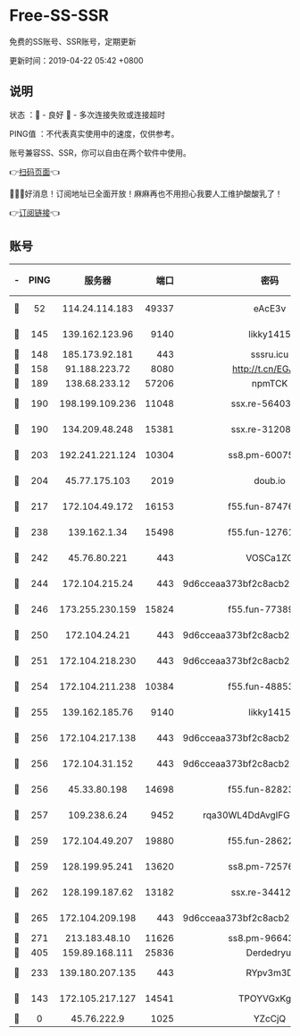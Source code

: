 # Free-SS-SSR

免费的SS账号、SSR账号，定期更新

更新时间：2019-04-22 05:42 +0800

## 说明

状态     ：🙂 - 良好 🙁 - 多次连接失败或连接超时

PING值   ：不代表真实使用中的速度，仅供参考。

账号兼容SS、SSR，你可以自由在两个软件中使用。

👉[扫码页面](https://liesauer.github.io/Free-SS-SSR/)👈

🎉🎉🎉好消息！订阅地址已全面开放！麻麻再也不用担心我要人工维护酸酸乳了！

👉[订阅链接](https://www.liesauer.net/yogurt/subscribe?ACCESS_TOKEN=DAYxR3mMaZAsaqUb)👈

## 账号

|-|PING|服务器|端口|密码|加密方式|区域|
|:----:|:----:|:-----:|-----:|:----:|:----:|:----:|
|🙂|52|114.24.114.183|49337|eAcE3v|chacha20-ietf|TW|
|🙂|145|139.162.123.96|9140|likky1415|aes-256-cfb|JP|
|🙂|148|185.173.92.181|443|sssru.icu|rc4-md5|RU|
|🙂|158|91.188.223.72|8080|http://t.cn/EGJIyrl|rc4-md5|RU|
|🙂|189|138.68.233.12|57206|npmTCK|rc4-md5|US|
|🙂|190|198.199.109.236|11048|ssx.re-56403118|aes-256-cfb|US|
|🙂|190|134.209.48.248|15381|ssx.re-31208533|aes-256-cfb|US|
|🙂|203|192.241.221.124|10304|ss8.pm-60075022|aes-256-cfb|US|
|🙂|204|45.77.175.103|2019|doub.io|aes-128-ctr|SG|
|🙂|217|172.104.49.172|16153|f55.fun-87476561|aes-256-cfb|SG|
|🙂|238|139.162.1.34|15498|f55.fun-12761038|aes-256-cfb|SG|
|🙂|242|45.76.80.221|443|VOSCa1ZG|aes-256-cfb|DE|
|🙂|244|172.104.215.24|443|9d6cceaa373bf2c8acb22e60b6a58be6|aes-256-cfb|US|
|🙂|246|173.255.230.159|15824|f55.fun-77389160|aes-256-cfb|US|
|🙂|250|172.104.24.21|443|9d6cceaa373bf2c8acb22e60b6a58be6|aes-256-cfb|US|
|🙂|251|172.104.218.230|443|9d6cceaa373bf2c8acb22e60b6a58be6|aes-256-cfb|US|
|🙂|254|172.104.211.238|10384|f55.fun-48853529|aes-256-cfb|US|
|🙂|255|139.162.185.76|9140|likky1415|aes-256-cfb|DE|
|🙂|256|172.104.217.138|443|9d6cceaa373bf2c8acb22e60b6a58be6|aes-256-cfb|US|
|🙂|256|172.104.31.152|443|9d6cceaa373bf2c8acb22e60b6a58be6|aes-256-cfb|US|
|🙂|256|45.33.80.198|14698|f55.fun-82823193|aes-256-cfb|US|
|🙂|257|109.238.6.24|9452|rqa30WL4DdAvgIFG6Fs3znzTa|aes-256-cfb|FR|
|🙂|259|172.104.49.207|19880|f55.fun-28622670|aes-256-cfb|SG|
|🙂|259|128.199.95.241|13620|ss8.pm-72576399|aes-256-cfb|SG|
|🙂|262|128.199.187.62|13182|ssx.re-34412069|aes-256-cfb|SG|
|🙂|265|172.104.209.198|443|9d6cceaa373bf2c8acb22e60b6a58be6|aes-256-cfb|US|
|🙂|271|213.183.48.10|11626|ss8.pm-96643896|rc4-md5|RU|
|🙂|405|159.89.168.111|25836|Derdedryuj|chacha20|IN|
|🙂|233|139.180.207.135|443|RYpv3m3D|aes-256-cfb|JP|
|🙁|143|172.105.217.127|14541|TPOYVGxKglpi|aes-256-cfb|JP|
|🙁|0|45.76.222.9|1025|YZcCjQ|rc4-md5|JP|

